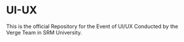 # UI-UX
This is the official Repository for the Event of UI/UX Conducted by the Verge Team in SRM University.
